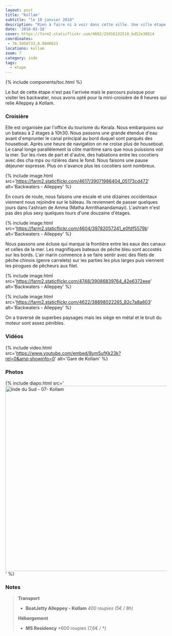 ```yaml
---
layout: post
title: "Kollam"
subtitle: "le 18 janvier 2018"
description: "Rien à faire ni à voir dans cette ville. Une ville étape avant d'entamer notre remontée vers le nord"
date: '2018-01-18'
cover: https://farm2.staticflickr.com/4602/25916132518_bd52e38814
coordinates:
 - 76.5950733,8.9040623
locations: kollam
zoom: 7
category: inde
tags:
  - etape
---
```


{% include components/toc.html %}

Le but de cette étape n'est pas l'arrivée mais le parcours puisque pour visiter les backwater, nous avons opté pour la mini-croisière de 8 heures qui relie Alleppey à Kollam.

### Croisière

Elle est organisée par l'office du tourisme du Kerala. Nous embarquons sur un bateau à 2 étages à 10h30. Nous passons une grande étendue d'eau avant d'emprunter le canal principal au bord duquel sont parqués des houseboat. Après une heure de navigation on ne croise plus de houseboat. Le canal longe parallèlement la côte maritime sans que nous puissions voir la mer. Sur les rives de part et d'autre, des habiations entre les cocotiers avec des cha   mps ou rizières dans le fond. Nous faisons une pause déjeuner expresse. Plus on s'avance plus les cocotiers sont nombreux.

{% include image.html
  src='https://farm2.staticflickr.com/4617/39071986404_05173cd472'
  alt='Backwaters - Alleppey'
%}

En cours de route, nous faisons une escale et une dizaines occidentaux viennent nous rejoindre sur le bâteau. Ils reviennent de passer quelques jours dans l'ashram de Amma (Matha Amrithanandamayi). L'ashram n'est pas des plus sexy quelques tours d'une douzaine d'étages.

{% include image.html
  src='https://farm2.staticflickr.com/4604/39782057241_e0fdf5579b'
  alt='Backwaters - Alleppey'
%}

Nous passons une écluse qui marque la frontière entre les eaux des canaux et celles de la mer. Les magnifiques bateaux de pêche bleu sont accostés sur les bords. L'air marin commence à se faire sentir avec des filets de pêche chinois (genre carrelets) sur les parties les plus larges puis viennent les pirogues de pêcheurs aux filet.

{% include image.html
  src='https://farm2.staticflickr.com/4748/39086839764_42e6372eee'
  alt='Backwaters - Alleppey'
%}

{% include image.html
  src='https://farm2.staticflickr.com/4622/38898022265_82c7a8a603'
  alt='Backwaters - Alleppey'
%}

On a traversé de superbes paysages mais les siège en métal et le bruit du moteur sont assez pénibles.

### Vidéos

{% include video.html
  src='https://www.youtube.com/embed/8ym5ufKk23k?rel=0&amp;showinfo=0'
  alt='Gare de Kollam'
%}

### Photos

{% include diapo.html
  src='<a data-flickr-embed="true"  href="https://www.flickr.com/photos/planitude/albums/72157690773951181" title="Inde du Sud - 07- Kollam"><img src="https://farm5.staticflickr.com/4602/25916132518_bd52e38814_b.jpg" width="1024" height="576" alt="Inde du Sud - 07- Kollam"></a><script async src="//embedr.flickr.com/assets/client-code.js" charset="utf-8"></script>'
%}

### Notes

>**Transport**
>
>- **BoatJetty Alleppey - Kollam** *400 roupies (5€ / 8h)*
>
>**Hébergement**
>
>- **MS Residency** *600 roupies (7,6€ / **)*
